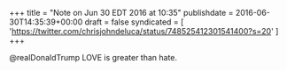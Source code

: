+++
title = "Note on Jun 30 EDT 2016 at 10:35"
publishdate = 2016-06-30T14:35:39+00:00
draft = false
syndicated = [ 'https://twitter.com/chrisjohndeluca/status/748525412301541400?s=20' ]
+++

@realDonaldTrump LOVE is greater than hate.
